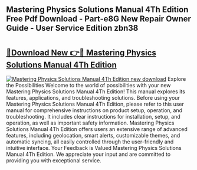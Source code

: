 ## Mastering Physics Solutions Manual 4Th Edition Free Pdf Download - Part-e8G New Repair Owner Guide - User Service Edition zbn38

# <h2><a href="http://bc82970.oget.top/?id=Mastering+Physics+Solutions+Manual+4Th+Edition">🔗Download New 👉🔴 Mastering Physics Solutions Manual 4Th Edition</a></h2>

[![Mastering Physics Solutions Manual 4Th Edition new download](https://i.imgur.com/5g1atiW.png)](http://bc82970.oget.top/?id=Mastering+Physics+Solutions+Manual+4Th+Edition)
Explore the Possibilities Welcome to the world of possibilities with your new Mastering Physics Solutions Manual 4Th Edition! This manual explores its features, applications, and troubleshooting solutions. Before using your Mastering Physics Solutions Manual 4Th Edition, please refer to this user manual for comprehensive instructions on product setup, operation, and troubleshooting. It includes clear instructions for installation, setup, and operation, as well as important safety information. Mastering Physics Solutions Manual 4Th Edition offers users an extensive range of advanced features, including geolocation, smart alerts, customizable themes, and automatic syncing, all easily controlled through the user-friendly and intuitive interface. Your Feedback is Valued Mastering Physics Solutions Manual 4Th Edition. We appreciate your input and are committed to providing you with exceptional service.
